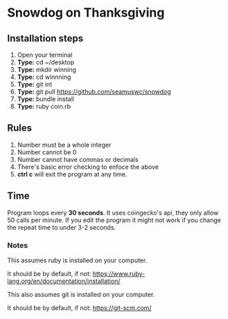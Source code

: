 # Snowdog on Thanksgiving

## Installation steps

  1) Open your terminal
  2) **Type:** cd ~/desktop
  3) **Type:** mkdir winning
  4) **Type:** cd winnning
  5) **Type:** git int
  6) **Type:** git pull https://github.com/seamuswc/snowdog
  7) **Type:** bundle install
  8) **Type:** ruby coin.rb

## Rules
  1) Number must be a whole integer
  2) Number cannot be 0
  3) Number cannot have commas or decimals
  4) There's basic error checking to enfoce the above
  5) **ctrl c** will exit the program at any time.

## Time
Program loops every **30 seconds**.
It uses coingecko's api, they only allow 50 calls per minute.
If you edit the program it might not work if you change the repeat time to under 3-2 seconds.

### Notes
This assumes ruby is installed on your computer.

It should be by default, if not: https://www.ruby-lang.org/en/documentation/installation/

This also assumes git is installed on your computer.

It should be by default, if not: https://git-scm.com/


